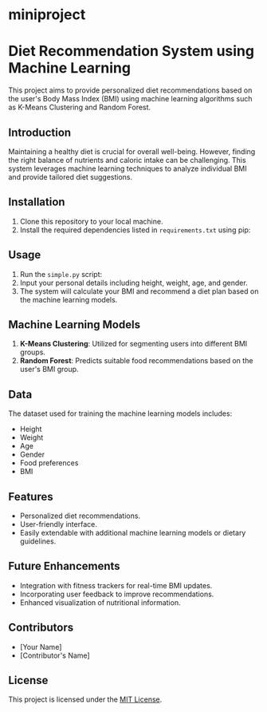 # miniproject
# Diet Recommendation System using Machine Learning

This project aims to provide personalized diet recommendations based on the user's Body Mass Index (BMI) using machine learning algorithms such as K-Means Clustering and Random Forest.

## Introduction
Maintaining a healthy diet is crucial for overall well-being. However, finding the right balance of nutrients and caloric intake can be challenging. This system leverages machine learning techniques to analyze individual BMI and provide tailored diet suggestions.

## Installation
1. Clone this repository to your local machine.
2. Install the required dependencies listed in `requirements.txt` using pip:

## Usage
1. Run the `simple.py` script:
2. Input your personal details including height, weight, age, and gender.
3. The system will calculate your BMI and recommend a diet plan based on the machine learning models.

## Machine Learning Models
1. **K-Means Clustering**: Utilized for segmenting users into different BMI groups.
2. **Random Forest**: Predicts suitable food recommendations based on the user's BMI group.

## Data
The dataset used for training the machine learning models includes:
- Height
- Weight
- Age
- Gender
- Food preferences
- BMI

## Features
- Personalized diet recommendations.
- User-friendly interface.
- Easily extendable with additional machine learning models or dietary guidelines.

## Future Enhancements
- Integration with fitness trackers for real-time BMI updates.
- Incorporating user feedback to improve recommendations.
- Enhanced visualization of nutritional information.

## Contributors
- [Your Name]
- [Contributor's Name]

## License
This project is licensed under the [MIT License](LICENSE).

